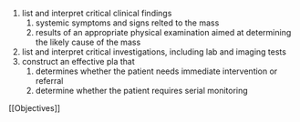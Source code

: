 1. list and interpret critical clinical findings 
	1. systemic symptoms and signs relted to the mass 
	2. results of an appropriate physical examination aimed at determining the likely cause of the mass 
2. list and interpret critical investigations, including lab and imaging tests 
3. construct an effective pla that 
	1. determines whether the patient needs immediate intervention or referral 
	2. determine whether the patient requires serial monitoring 

[[Objectives]]
